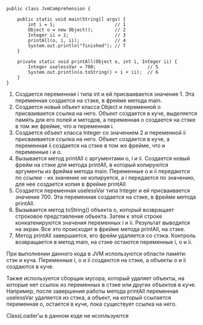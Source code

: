     public class JvmComprehension {

        public static void main(String[] args) {
            int i = 1;                      // 1
            Object o = new Object();        // 2
            Integer ii = 2;                 // 3
            printAll(o, i, ii);             // 4
            System.out.println("finished"); // 7
        }
    
        private static void printAll(Object o, int i, Integer ii) {
            Integer uselessVar = 700;                   // 5
            System.out.println(o.toString() + i + ii);  // 6
        }
    }


1. Создается переменная i типа int и ей присваивается значение 1. Эта переменная создается на стэке, в фрейме метода main.
2. Создается новый объект класса Object и переменной o присваивается ссылка на него. Объект создается в куче, 
выделяется память для его полей и методов, а переменная o создается на стэке в том же фрейме, что и переменная i.
3. Создается объект класса Integer со значением 2 и переменной ii присваивается ссылка на него. 
Объект создается в куче, а переменная ii создается на стэке в том же фрейме, что и переменные i и o.
4. Вызывается метод printAll с аргументами o, i и ii. Создается новый фрейм на стэке для метода printAll, 
в который копируются аргументы из фрейма метода main. Переменные o и ii передаются по ссылке - их значение не копируется,
а i передается по значению, для нее создается копия в фрейме printAll.
5. Создается переменная uselessVar типа Integer и ей присваивается значение 700. Эта переменная создается на стэке, 
в фрейме метода printAll.
6. Вызывается метод toString() объекта o, который возвращает строковое представление объекта. Затем к этой строке 
конкатенируются значения переменных i и ii. Результат выводится на экран. Все это происходит в фрейме метода printAll, 
на стэке.
7. Метод printAll завершается, его фрейм удаляется со стэка. Контроль возвращается в метод main, на стэке остаются
переменные i, o и ii.

При выполнении данного кода в JVM используются области памяти: стэк и куча. Переменные i, o и ii создаются на стэке, 
а объекты o и ii создаются в куче.

Также используется сборщик мусора, который удаляет объекты, на которые нет ссылок из переменных в стэке или других 
объектов в куче. Например, после завершения работы метода printAll переменная uselessVar удаляется из стэка, а объект, 
на который ссылается переменная o, остается в куче, пока существует ссылка на него.

ClassLoader'ы в данном коде не исопльзуются